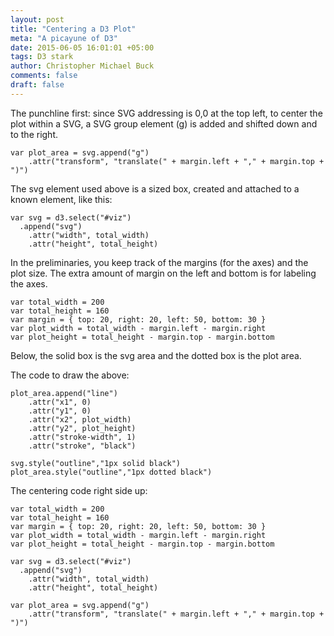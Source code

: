 ```yaml
---
layout: post
title: "Centering a D3 Plot"
meta: "A picayune of D3"
date: 2015-06-05 16:01:01 +05:00
tags: D3 stark
author: Christopher Michael Buck
comments: false
draft: false
---
```


The punchline first: since SVG addressing is 0,0 at the top left, to center the plot within a SVG, a SVG group element (g) is added and shifted down and to the right.

	var plot_area = svg.append("g")
        .attr("transform", "translate(" + margin.left + "," + margin.top + ")")

The svg element used above is a sized box, created and attached to a known element, like this:

    var svg = d3.select("#viz")
	  .append("svg")
        .attr("width", total_width)
        .attr("height", total_height)

In the preliminaries, you keep track of the margins (for the axes) and the plot size. The extra amount of margin on the left and bottom is for labeling the axes.

    var total_width = 200
    var total_height = 160
	var margin = { top: 20, right: 20, left: 50, bottom: 30 }
	var plot_width = total_width - margin.left - margin.right
	var plot_height = total_height - margin.top - margin.bottom

Below, the solid box is the svg area and the dotted box is the plot area.
	
<div id="viz" style="outline: 1px solid color black"></div>

The code to draw the above:

    plot_area.append("line")
        .attr("x1", 0)
        .attr("y1", 0)
        .attr("x2", plot_width)
        .attr("y2", plot_height)
		.attr("stroke-width", 1)
		.attr("stroke", "black")
	
	svg.style("outline","1px solid black")
	plot_area.style("outline","1px dotted black")

The centering code right side up:

    var total_width = 200
    var total_height = 160
	var margin = { top: 20, right: 20, left: 50, bottom: 30 }
	var plot_width = total_width - margin.left - margin.right
	var plot_height = total_height - margin.top - margin.bottom
	
    var svg = d3.select("#viz")
	  .append("svg")
        .attr("width", total_width)
        .attr("height", total_height)

	var plot_area = svg.append("g")
        .attr("transform", "translate(" + margin.left + "," + margin.top + ")")

<script>
    var total_width = 200
    var total_height = 160
	var margin = { top: 20, right: 20, left: 50, bottom: 30 }
	var plot_width = total_width - margin.left - margin.right
	var plot_height = total_height - margin.top - margin.bottom
	
    var svg = d3.select("#viz")
	  .append("svg")
        .attr("width", total_width)
        .attr("height", total_height)

	var plot_area = svg.append("g")
        .attr("transform", "translate(" + margin.left + "," + margin.top + ")")

    plot_area.append("line")
        .attr("x1", 0)
        .attr("y1", 0)
        .attr("x2", plot_width)
        .attr("y2", plot_height)
		.attr("stroke-width", 1)
		.attr("stroke", "black")
	
	svg.style("outline","1px solid black")
	plot_area.style("outline","1px dotted black")

</script>
